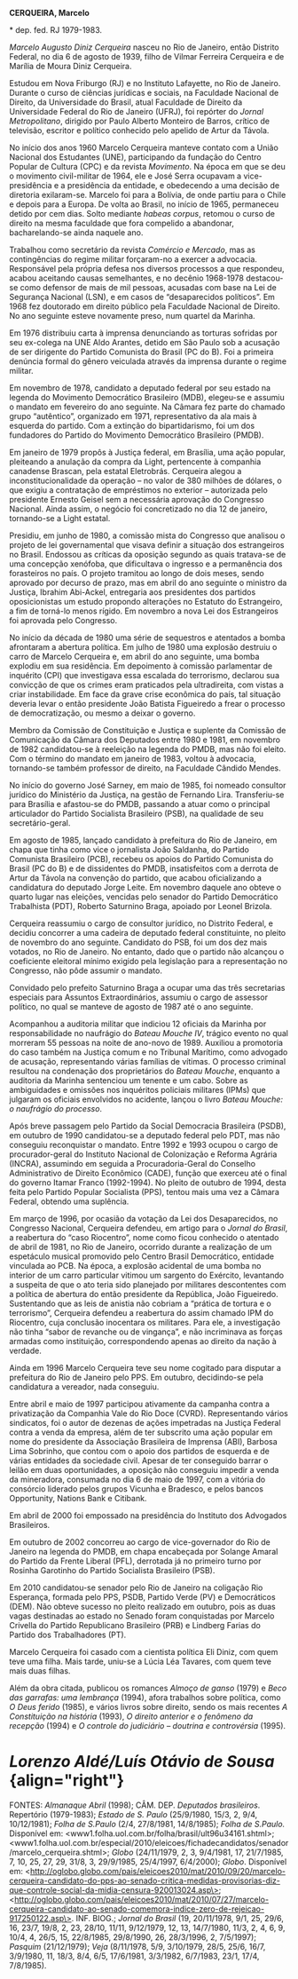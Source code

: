 **CERQUEIRA, Marcelo**

\* dep. fed. RJ 1979-1983.

*Marcelo Augusto Diniz Cerqueira* nasceu no Rio de Janeiro, então
Distrito Federal, no dia 6 de agosto de 1939, filho de Vilmar Ferreira
Cerqueira e de Marília de Moura Diniz Cerqueira.

Estudou em Nova Friburgo (RJ) e no Instituto Lafayette, no Rio de
Janeiro. Durante o curso de ciências jurídicas e sociais, na Faculdade
Nacional de Direito, da Universidade do Brasil, atual Faculdade de
Direito da Universidade Federal do Rio de Janeiro (UFRJ), foi repórter
do *Jornal Metropolitano*, dirigido por Paulo Alberto Monteiro de
Barros, crítico de televisão, escritor e político conhecido pelo apelido
de Artur da Távola.

No início dos anos 1960 Marcelo Cerqueira manteve contato com a União
Nacional dos Estudantes (UNE), participando da fundação do Centro
Popular de Cultura (CPC) e da revista *Movimento*. Na época em que se
deu o movimento civil-militar de 1964, ele e José Serra ocupavam a
vice-presidência e a presidência da entidade, e obedecendo a uma decisão
de diretoria exilaram-se. Marcelo foi para a Bolívia, de onde partiu
para o Chile e depois para a Europa. De volta ao Brasil, no início de
1965, permaneceu detido por cem dias. Solto mediante *habeas corpus*,
retomou o curso de direito na mesma faculdade que fora compelido a
abandonar, bacharelando-se ainda naquele ano.

Trabalhou como secretário da revista *Comércio e Mercado*, mas as
contingências do regime militar forçaram-no a exercer a advocacia.
Responsável pela própria defesa nos diversos processos a que respondeu,
acabou aceitando causas semelhantes, e no decênio 1968-1978 destacou-se
como defensor de mais de mil pessoas, acusadas com base na Lei de
Segurança Nacional (LSN), e em casos de “desaparecidos políticos”. Em
1968 fez doutorado em direito público pela Faculdade Nacional de
Direito. No ano seguinte esteve novamente preso, num quartel da Marinha.

Em 1976 distribuiu carta à imprensa denunciando as torturas sofridas por
seu ex-colega na UNE Aldo Arantes, detido em São Paulo sob a acusação de
ser dirigente do Partido Comunista do Brasil (PC do B). Foi a primeira
denúncia formal do gênero veiculada através da imprensa durante o regime
militar.

Em novembro de 1978, candidato a deputado federal por seu estado na
legenda do Movimento Democrático Brasileiro (MDB), elegeu-se e assumiu o
mandato em fevereiro do ano seguinte. Na Câmara fez parte do chamado
grupo “autêntico”, organizado em 1971, representativo da ala mais à
esquerda do partido. Com a extinção do bipartidarismo, foi um dos
fundadores do Partido do Movimento Democrático Brasileiro (PMDB).

Em janeiro de 1979 propôs à Justiça federal, em Brasília, uma ação
popular, pleiteando a anulação da compra da Light, pertencente à
companhia canadense Brascan, pela estatal Eletrobrás. Cerqueira alegou a
inconstitucionalidade da operação – no valor de 380 milhões de dólares,
o que exigiu a contratação de empréstimos no exterior – autorizada pelo
presidente Ernesto Geisel sem a necessária aprovação do Congresso
Nacional. Ainda assim, o negócio foi concretizado no dia 12 de janeiro,
tornando-se a Light estatal.

Presidiu, em junho de 1980, a comissão mista do Congresso que analisou o
projeto de lei governamental que visava definir a situação dos
estrangeiros no Brasil. Endossou as críticas da oposição segundo as
quais tratava-se de uma concepção xenófoba, que dificultava o ingresso e
a permanência dos forasteiros no país. O projeto tramitou ao longo de
dois meses, sendo aprovado por decurso de prazo, mas em abril do ano
seguinte o ministro da Justiça, Ibrahim Abi-Ackel, entregaria aos
presidentes dos partidos oposicionistas um estudo propondo alterações no
Estatuto do Estrangeiro, a fim de torná-lo menos rígido. Em novembro a
nova Lei dos Estrangeiros foi aprovada pelo Congresso.

No início da década de 1980 uma série de sequestros e atentados a bomba
afrontaram a abertura política. Em julho de 1980 uma explosão destruiu o
carro de Marcelo Cerqueira e, em abril do ano seguinte, uma bomba
explodiu em sua residência. Em depoimento à comissão parlamentar de
inquérito (CPI) que investigava essa escalada do terrorismo, declarou
sua convicção de que os crimes eram praticados pela ultradireita, com
vistas a criar instabilidade. Em face da grave crise econômica do país,
tal situação deveria levar o então presidente João Batista Figueiredo a
frear o processo de democratização, ou mesmo a deixar o governo.

Membro da Comissão de Constituição e Justiça e suplente da Comissão de
Comunicação da Câmara dos Deputados entre 1980 e 1981, em novembro de
1982 candidatou-se à reeleição na legenda do PMDB, mas não foi eleito.
Com o término do mandato em janeiro de 1983, voltou à advocacia,
tornando-se também professor de direito, na Faculdade Cândido Mendes.

No início do governo José Sarney, em maio de 1985, foi nomeado consultor
jurídico do Ministério da Justiça, na gestão de Fernando Lira.
Transferiu-se para Brasília e afastou-se do PMDB, passando a atuar como
o principal articulador do Partido Socialista Brasileiro (PSB), na
qualidade de seu secretário-geral.

Em agosto de 1985, lançado candidato à prefeitura do Rio de Janeiro, em
chapa que tinha como vice o jornalista João Saldanha, do Partido
Comunista Brasileiro (PCB), recebeu os apoios do Partido Comunista do
Brasil (PC do B) e de dissidentes do PMDB, insatisfeitos com a derrota
de Artur da Távola na convenção do partido, que acabou oficializando a
candidatura do deputado Jorge Leite. Em novembro daquele ano obteve o
quarto lugar nas eleições, vencidas pelo senador do Partido Democrático
Trabalhista (PDT), Roberto Saturnino Braga, apoiado por Leonel Brizola.

Cerqueira reassumiu o cargo de consultor jurídico, no Distrito Federal,
e decidiu concorrer a uma cadeira de deputado federal constituinte, no
pleito de novembro do ano seguinte. Candidato do PSB, foi um dos dez
mais votados, no Rio de Janeiro. No entanto, dado que o partido não
alcançou o coeficiente eleitoral mínimo exigido pela legislação para a
representação no Congresso, não pôde assumir o mandato.

Convidado pelo prefeito Saturnino Braga a ocupar uma das três
secretarias especiais para Assuntos Extraordinários, assumiu o cargo de
assessor político, no qual se manteve de agosto de 1987 até o ano
seguinte.

Acompanhou a auditoria militar que indiciou 12 oficiais da Marinha por
responsabilidade no naufrágio do *Bateau Mouche IV*, trágico evento no
qual morreram 55 pessoas na noite de ano-novo de 1989. Auxiliou a
promotoria do caso também na Justiça comum e no Tribunal Marítimo, como
advogado de acusação, representando várias famílias de vítimas. O
processo criminal resultou na condenação dos proprietários do *Bateau
Mouche*, enquanto a auditoria da Marinha sentenciou um tenente e um
cabo. Sobre as ambiguidades e omissões nos inquéritos policiais
militares (IPMs) que julgaram os oficiais envolvidos no acidente, lançou
o livro *Bateau Mouche: o naufrágio do processo*.

Após breve passagem pelo Partido da Social Democracia Brasileira (PSDB),
em outubro de 1990 candidatou-se a deputado federal pelo PDT, mas não
conseguiu reconquistar o mandato. Entre 1992 e 1993 ocupou o cargo de
procurador-geral do Instituto Nacional de Colonização e Reforma Agrária
(INCRA), assumindo em seguida a Procuradoria-Geral do Conselho
Administrativo de Direito Econômico (CADE), função que exerceu até o
final do governo Itamar Franco (1992-1994). No pleito de outubro de
1994, desta feita pelo Partido Popular Socialista (PPS), tentou mais uma
vez a Câmara Federal, obtendo uma suplência.

Em março de 1996, por ocasião da votação da Lei dos Desaparecidos, no
Congresso Nacional, Cerqueira defendeu, em artigo para o *Jornal do
Brasil*, a reabertura do “caso Riocentro”, nome como ficou conhecido o
atentado de abril de 1981, no Rio de Janeiro, ocorrido durante a
realização de um espetáculo musical promovido pelo Centro Brasil
Democrático, entidade vinculada ao PCB. Na época, a explosão acidental
de uma bomba no interior de um carro particular vitimou um sargento do
Exército, levantando a suspeita de que o ato teria sido planejado por
militares descontentes com a política de abertura do então presidente da
República, João Figueiredo. Sustentando que as leis de anistia não
cobriam a “prática de tortura e o terrorismo”, Cerqueira defendeu a
reabertura do assim chamado IPM do Riocentro, cuja conclusão inocentara
os militares. Para ele, a investigação não tinha “sabor de revanche ou
de vingança”, e não incriminava as forças armadas como instituição,
correspondendo apenas ao direito da nação à verdade.

Ainda em 1996 Marcelo Cerqueira teve seu nome cogitado para disputar a
prefeitura do Rio de Janeiro pelo PPS. Em outubro, decidindo-se pela
candidatura a vereador, nada conseguiu.

Entre abril e maio de 1997 participou ativamente da campanha contra a
privatização da Companhia Vale do Rio Doce (CVRD). Representando vários
sindicatos, foi o autor de dezenas de ações impetradas na Justiça
Federal contra a venda da empresa, além de ter subscrito uma ação
popular em nome do presidente da Associação Brasileira de Imprensa
(ABI), Barbosa Lima Sobrinho, que contou com o apoio dos partidos de
esquerda e de várias entidades da sociedade civil. Apesar de ter
conseguido barrar o leilão em duas oportunidades, a oposição não
conseguiu impedir a venda da mineradora, consumada no dia 6 de maio de
1997, com a vitória do consórcio liderado pelos grupos Vicunha e
Bradesco, e pelos bancos Opportunity, Nations Bank e Citibank.

Em abril de 2000 foi empossado na presidência do Instituto dos Advogados
Brasileiros.

Em outubro de 2002 concorreu ao cargo de vice-governador do Rio de
Janeiro na legenda do PMDB, em chapa encabeçada por Solange Amaral do
Partido da Frente Liberal (PFL), derrotada já no primeiro turno por
Rosinha Garotinho do Partido Socialista Brasileiro (PSB).

Em 2010 candidatou-se senador pelo Rio de Janeiro na coligação Rio
Esperança, formada pelo PPS, PSDB, Partido Verde (PV) e Democráticos
(DEM). Não obteve sucesso no pleito realizado em outubro, pois as duas
vagas destinadas ao estado no Senado foram conquistadas por Marcelo
Crivella do Partido Republicano Brasileiro (PRB) e Lindberg Farias do
Partido dos Trabalhadores (PT).

Marcelo Cerqueira foi casado com a cientista política Eli Diniz, com
quem teve uma filha. Mais tarde, uniu-se a Lúcia Léa Tavares, com quem
teve mais duas filhas.

Além da obra citada, publicou os romances *Almoço de ganso* (1979) e
*Beco das garrafas: uma lembrança* (1994), afora trabalhos sobre
política, como *O Deus ferido* (1985), e vários livros sobre direito,
sendo os mais recentes *A Constituição na história* (1993), *O direito
anterior e o fenômeno da recepção* (1994) e *O controle do judiciário –
doutrina e controvérsia* (1995).

*Lorenzo Aldé/Luís Otávio de Sousa* {align="right"}
===================================

FONTES: *Almanaque Abril* (1998); CÂM. DEP. *Deputados brasileiros*.
Repertório (1979-1983); *Estado de S. Paulo* (25/9/1980, 15/3, 2, 9/4,
10/12/1981); *Folha de S.Paulo* (2/4, 27/8/1981, 14/8/1985); *Folha de
S.Paulo.* Disponível em:
\<www1.folha.uol.com.br/folha/brasil/ult96u34161.shtml\>;
\<www1.folha.uol.com.br/especial/2010/eleicoes/fichadecandidatos/senador/marcelo\_cerqueira.shtml\>;
*Globo* (24/11/1979, 2, 3, 9/4/1981, 17, 21/7/1985, 7, 10, 25, 27, 29,
31/8, 3, 29/9/1985, 25/4/1997, 6/4/2000); *Globo*. Disponível em:
\<http://oglobo.globo.com/pais/eleicoes2010/mat/2010/09/20/marcelo-cerqueira-candidato-do-pps-ao-senado-critica-medidas-provisorias-diz-que-controle-social-da-midia-censura-920013024.asp\>;
\<http://oglobo.globo.com/pais/eleicoes2010/mat/2010/07/27/marcelo-cerqueira-candidato-ao-senado-comemora-indice-zero-de-rejeicao-917250122.asp\>.
INF. BIOG.; *Jornal do Brasil* (19, 20/11/1978, 9/1, 25, 29/6, 16, 23/7,
19/8, 2, 23, 28/10, 11/11, 9/12/1979, 12, 13, 14/7/1980, 11/3, 2, 4, 6,
9, 10/4, 4, 26/5, 15, 22/8/1985, 29/8/1990, 26, 28/3/1996, 2, 7/5/1997);
*Pasquim* (21/12/1979); *Veja* (8/11/1978, 5/9, 3/10/1979, 28/5, 25/6,
16/7, 3/9/1980, 11, 18/3, 8/4, 6/5, 17/6/1981, 3/3/1982, 6/7/1983, 23/1,
17/4, 7/8/1985).
